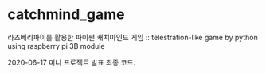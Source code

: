 # catchmind_game
라즈베리파이를 활용한 파이썬 캐치마인드 게임 :: telestration-like game by python using raspberry pi 3B module

2020-06-17 미니 프로젝트 발표 최종 코드.
